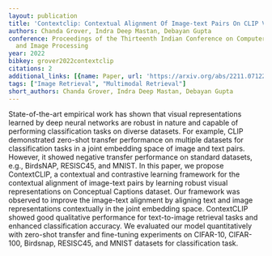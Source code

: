 ```yaml
---
layout: publication
title: 'Contextclip: Contextual Alignment Of Image-text Pairs On CLIP Visual Representations'
authors: Chanda Grover, Indra Deep Mastan, Debayan Gupta
conference: Proceedings of the Thirteenth Indian Conference on Computer Vision, Graphics
  and Image Processing
year: 2022
bibkey: grover2022contextclip
citations: 2
additional_links: [{name: Paper, url: 'https://arxiv.org/abs/2211.07122'}]
tags: ["Image Retrieval", "Multimodal Retrieval"]
short_authors: Chanda Grover, Indra Deep Mastan, Debayan Gupta
---
```

State-of-the-art empirical work has shown that visual representations learned
by deep neural networks are robust in nature and capable of performing
classification tasks on diverse datasets. For example, CLIP demonstrated
zero-shot transfer performance on multiple datasets for classification tasks in
a joint embedding space of image and text pairs. However, it showed negative
transfer performance on standard datasets, e.g., BirdsNAP, RESISC45, and MNIST.
In this paper, we propose ContextCLIP, a contextual and contrastive learning
framework for the contextual alignment of image-text pairs by learning robust
visual representations on Conceptual Captions dataset. Our framework was
observed to improve the image-text alignment by aligning text and image
representations contextually in the joint embedding space. ContextCLIP showed
good qualitative performance for text-to-image retrieval tasks and enhanced
classification accuracy. We evaluated our model quantitatively with zero-shot
transfer and fine-tuning experiments on CIFAR-10, CIFAR-100, Birdsnap,
RESISC45, and MNIST datasets for classification task.